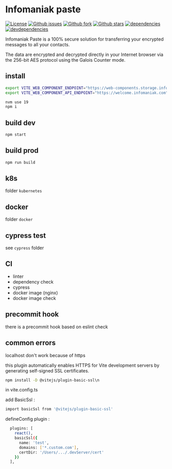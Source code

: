 # Infomaniak paste

[![License][license]](https://github.com/Infomaniak/kpaste/blob/master/LICENSE)
[![Github issues][github-issues]](https://github.com/Infomaniak/kpaste/issues)
[![Github fork][github-fork]](https://github.com/Infomaniak/kpaste)
[![Github stars][github-stars]](https://github.com/Infomaniak/kpaste)
[![dependencies][dependencies-image] ][dependencies-url]
[![devdependencies][devdependencies-image] ][devdependencies-url]

[license]: https://img.shields.io/github/license/infomaniak/kpaste
[github-issues]: https://img.shields.io/github/issues/Infomaniak/kpaste
[github-fork]: https://img.shields.io/github/forks/Infomaniak/kpaste
[github-stars]: https://img.shields.io/github/stars/Infomaniak/kpaste
[dependencies-image]: https://david-dm.org/infomaniak/kpaste.svg
[dependencies-url]: https://david-dm.org/infomaniak/kpaste
[devdependencies-image]: https://david-dm.org/infomaniak/kpaste/dev-status.svg
[devdependencies-url]: https://david-dm.org/infomaniak/kpaste#info=devDependencies

Infomaniak Paste is a 100% secure solution for transferring your encrypted messages to all your contacts.

The data are encrypted and decrypted directly in your Internet browser via the 256-bit AES protocol using the Galois Counter mode.

## install

```bash
export VITE_WEB_COMPONENT_ENDPOINT="https://web-components.storage.infomaniak.com/next/init.js"
export VITE_WEB_COMPONENT_API_ENDPOINT="https://welcome.infomaniak.com"
```

```bash
nvm use 19
npm i
```

## build dev

```bash
npm start
```

## build prod

```bash
npm run build
```

## k8s

folder `kubernetes`

## docker

folder `docker`

## cypress test

see `cypress` folder

## CI

- linter
- dependency check
- cypress
- docker image (nginx)
- docker image check

## precommit hook

there is a precommit hook based on eslint check

## common errors

localhost don't work because of https

this plugin automatically enables HTTPS for Vite development servers by generating self-signed SSL certificates.
```bash
npm install -D @vitejs/plugin-basic-ssl\n
```

in vite.config.ts

add BasicSsl :
```bash
import basicSsl from '@vitejs/plugin-basic-ssl'
```
defineConfig plugin :
```bash
  plugins: [
    react(),
    basicSsl({
      name: 'test',
      domains: ['*.custom.com'],
      certDir: '/Users/.../.devServer/cert'
    })
  ],
```